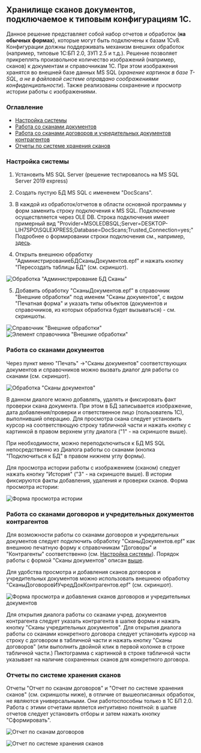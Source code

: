 ## Хранилище сканов документов, подключаемое к типовым конфигурациям 1С.



Данное решение представляет собой набор отчетов и обработок (**на обычных формах**), которые могут быть подключены к базам 1Сv8. Конфигурации должны поддерживать механизм внешних обработок (например, типовые 1С:БП 2.0, ЗУП 2.5 и т.д.). Решение позволяет прикреплять произвольное количество изображений (например, сканов) к документам и справочникам 1С. При этом изображения хранятся во внешней базе данных MS SQL (*хранение картинок в базе T-SQL, а не в файловой системе оправдано соображениями конфиденциальности*). Также реализованы сохранение и просмотр истории работы с изображениями. 

### Оглавление
- [Настройка системы](#%D0%BD%D0%B0%D1%81%D1%82%D1%80%D0%BE%D0%B9%D0%BA%D0%B0-%D1%81%D0%B8%D1%81%D1%82%D0%B5%D0%BC%D1%8B)
- [Работа со сканами документов](#%D1%80%D0%B0%D0%B1%D0%BE%D1%82%D0%B0-%D1%81%D0%BE-%D1%81%D0%BA%D0%B0%D0%BD%D0%B0%D0%BC%D0%B8-%D0%B4%D0%BE%D0%BA%D1%83%D0%BC%D0%B5%D0%BD%D1%82%D0%BE%D0%B2)
- [Работа со сканами договоров и учредительных документов контрагентов](#%D1%80%D0%B0%D0%B1%D0%BE%D1%82%D0%B0-%D1%81%D0%BE-%D1%81%D0%BA%D0%B0%D0%BD%D0%B0%D0%BC%D0%B8-%D0%B4%D0%BE%D0%B3%D0%BE%D0%B2%D0%BE%D1%80%D0%BE%D0%B2-%D0%B8-%D1%83%D1%87%D1%80%D0%B5%D0%B4%D0%B8%D1%82%D0%B5%D0%BB%D1%8C%D0%BD%D1%8B%D1%85-%D0%B4%D0%BE%D0%BA%D1%83%D0%BC%D0%B5%D0%BD%D1%82%D0%BE%D0%B2-%D0%BA%D0%BE%D0%BD%D1%82%D1%80%D0%B0%D0%B3%D0%B5%D0%BD%D1%82%D0%BE%D0%B2)
- [Отчеты по системе хранения сканов](#%D0%BE%D1%82%D1%87%D0%B5%D1%82%D1%8B-%D0%BF%D0%BE-%D1%81%D0%B8%D1%81%D1%82%D0%B5%D0%BC%D0%B5-%D1%85%D1%80%D0%B0%D0%BD%D0%B5%D0%BD%D0%B8%D1%8F-%D1%81%D0%BA%D0%B0%D0%BD%D0%BE%D0%B2)


### Настройка системы

1. Установить MS SQL Server (решение тестировалось на MS SQL Server 2019 express)
2. Создать пустую БД MS SQL с имененем "DocScans".
3. В каждой из обработок/отчетов в области основной программы у форм заменить строку подключения к MS SQL. Подключение осуществляется через OLE DB. Строка подключения имеет примерный вид "Provider=MSOLEDBSQL;Server=DESKTOP-LIH7SPO\SQLEXPRESS;Database=DocScans;Trusted_Connection=yes;" Подробнее о формировании строки подключения см., например, [здесь](https://qastack.ru/programming/10479763/how-to-get-the-connection-string-from-a-database).

4. Открыть внешнюю обработку "АдминистрированиеБДСканыДокументов.epf" и нажать кнопку "Пересоздать таблицы БД" (см. скриншот).

![Обработка "Администрирование БД Сканы"](https://raw.githubusercontent.com/tyashin/1C-scan-storage/main/screenshots/scr1.png) 

5. Добавить обработку "СканыДокументов.epf" в справочник "Внешние обработки" под именем "Сканы документов", с видом "Печатная форма" и указать типы объектов (документов и справочников, из которых обработка будет вызываться) - см. скриншоты. 

![Справочник "Внешние обработки"](https://raw.githubusercontent.com/tyashin/1C-scan-storage/main/screenshots/scr2.png) ![Элемент справочника "Внешние обработки"](https://raw.githubusercontent.com/tyashin/1C-scan-storage/main/screenshots/scr3.png)

### Работа со сканами документов

Через пункт меню "Печать" ->"Сканы документов" соответствующих документов и справочников можно вызвать диалог для работы со сканами (см. скриншот).

![Обработка "Сканы документов"](https://raw.githubusercontent.com/tyashin/1C-scan-storage/main/screenshots/scr4.png)

В данном диалоге можно добавлять, удалять и фиксировать факт проверки скана документа. При этом в БД записывается изображение, дата добавления/проверки и ответственное лицо (пользователь 1С), выполнивший операцию. Для просмотра скана следует установить курсор на соответствющую строку табличной части и нажать кнопку с картинкой в правом верхнем углу диалога ("1" - на скриншоте выше).

При необходимости, можно переподключиться к БД MS SQL непосредственно из Диалога работы со сканами (кнопка "Подключиться к БД" в правом нижнем углу формы).

Для просмотра истории работы с изображением (сканом) следует нажать кнопку "История" ("3" - на скриншоте выше). В истории фиксируются факты добавления, удаления и проверки сканов. Форма просмотра истории:

![Форма просмотра истории](https://raw.githubusercontent.com/tyashin/1C-scan-storage/main/screenshots/scr5.png)



### Работа со сканами договоров и учредительных документов контрагентов

Для возможности работы со сканами договоров и учредительных документов следует подключить обработку "СканыДокументов.epf" как внешнюю печатную форму к справочникам "Договоры" и "Контрагенты" соответственно (см. [Настройка системы](#%D0%BD%D0%B0%D1%81%D1%82%D1%80%D0%BE%D0%B9%D0%BA%D0%B0-%D1%81%D0%B8%D1%81%D1%82%D0%B5%D0%BC%D1%8B)). Порядок работы с формой "Сканы документов" описан [выше](#%D1%80%D0%B0%D0%B1%D0%BE%D1%82%D0%B0-%D1%81%D0%BE-%D1%81%D0%BA%D0%B0%D0%BD%D0%B0%D0%BC%D0%B8-%D0%B4%D0%BE%D0%BA%D1%83%D0%BC%D0%B5%D0%BD%D1%82%D0%BE%D0%B2).

Для удобства просмотра и добавления сканов договоров и учредительных документов можно использовать внешнюю обработку "СканыДоговоровИУчредДокКонтрагентов.epf" (см. скриншот).

![Форма просмотра и добавления сканов договоров и учредительных документов](https://raw.githubusercontent.com/tyashin/1C-scan-storage/main/screenshots/scr7.png)

Для открытия диалога работы со сканами учред. документов контрагента следует указать контрагента в шапке формы и нажать кнопку "Сканы учредительных документов". Для открытия диалога работы со сканами конкретного договора следует установить курсор на строку с договором в табличной части и нажать кнопку "Сканы договоров" (или выполнить двойной клик в первой колонке в строке табличной части.) Пиктограмма с картинкой в строке табличной части указывает на наличие сохраненных сканов для конкретного договора.

### Отчеты по системе хранения сканов

Отчеты "Отчет по сканам договоров" и "Отчет по системе хранения сканов" (см. скриншоты ниже), в отличие от вышеописанных обработок, не являются универсальными. Они работоспособны только в 1С БП 2.0. Работа с этими отчетами является интуитивно понятной: в шапке отчетов следует установить отборы и затем нажать кнопку "Сформировать".

![Отчет по сканам договоров](https://raw.githubusercontent.com/tyashin/1C-scan-storage/main/screenshots/scr6.png)

![Отчет по системе хранения сканов](https://raw.githubusercontent.com/tyashin/1C-scan-storage/main/screenshots/scr9.png)
